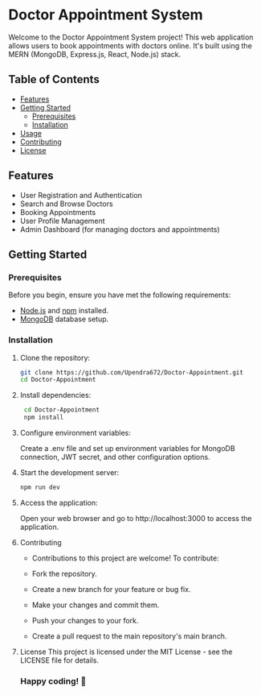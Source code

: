 # Doctor Appointment System

Welcome to the Doctor Appointment System project! This web application allows users to book appointments with doctors online. It's built using the MERN (MongoDB, Express.js, React, Node.js) stack.

## Table of Contents

- [Features](#features)
- [Getting Started](#getting-started)
  - [Prerequisites](#prerequisites)
  - [Installation](#installation)
- [Usage](#usage)
- [Contributing](#contributing)
- [License](#license)

## Features

- User Registration and Authentication
- Search and Browse Doctors
- Booking Appointments
- User Profile Management
- Admin Dashboard (for managing doctors and appointments)

## Getting Started

### Prerequisites

Before you begin, ensure you have met the following requirements:

- [Node.js](https://nodejs.org/) and [npm](https://www.npmjs.com/) installed.
- [MongoDB](https://www.mongodb.com/) database setup.

### Installation

1. Clone the repository:

   ```bash
   git clone https://github.com/Upendra672/Doctor-Appointment.git
   cd Doctor-Appointment

2. Install dependencies:

   ```bash
    cd Doctor-Appointment
    npm install


3. Configure environment variables:

    Create a .env file and set up environment variables for MongoDB connection, JWT secret, and other configuration options.

4. Start the development server:

    ```bash
    npm run dev
    
5. Access the application:

    Open your web browser and go to http://localhost:3000 to access the application.

6. Contributing

    - Contributions to this project are welcome! To contribute:

    - Fork the repository.

    - Create a new branch for your feature or bug fix.

    - Make your changes and commit them.

    - Push your changes to your fork.

    - Create a pull request to the main repository's main branch.

7. License
    This project is licensed under the MIT License - see the LICENSE file for details.



    ### Happy coding! 🚀